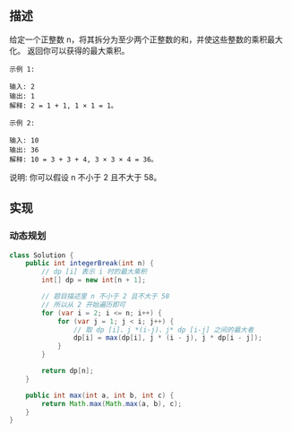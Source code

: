 ## 描述
给定一个正整数 n，将其拆分为至少两个正整数的和，并使这些整数的乘积最大化。 返回你可以获得的最大乘积。
```
示例 1:

输入: 2
输出: 1
解释: 2 = 1 + 1, 1 × 1 = 1。
```
```
示例 2:

输入: 10
输出: 36
解释: 10 = 3 + 3 + 4, 3 × 3 × 4 = 36。
```
说明: 你可以假设 n 不小于 2 且不大于 58。  
## 实现
### 动态规划
```java
class Solution {
    public int integerBreak(int n) {
        // dp [i] 表示 i 时的最大乘积
        int[] dp = new int[n + 1];

        // 题目描述里 n 不小于 2 且不大于 58
        // 所以从 2 开始遍历即可
        for (var i = 2; i <= n; i++) {
            for (var j = 1; j < i; j++) {
                // 取 dp [i]、j *(i-j)、j* dp [i-j] 之间的最大者
                dp[i] = max(dp[i], j * (i - j), j * dp[i - j]);
            }
        }

        return dp[n];
    }

    public int max(int a, int b, int c) {
        return Math.max(Math.max(a, b), c);
    }
}
```
